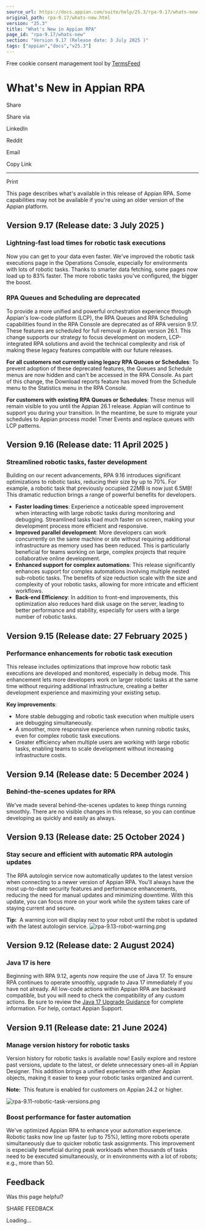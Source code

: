 ```yaml
---
source_url: https://docs.appian.com/suite/help/25.3/rpa-9.17/whats-new.html
original_path: rpa-9.17/whats-new.html
version: "25.3"
title: "What's New in Appian RPA"
page_id: "rpa-9.17/whats-new"
section: "Version 9.17 (Release date: 3 July 2025 )"
tags: ["appian","docs","v25.3"]
---
```



Free cookie consent management tool by [TermsFeed](https://www.termsfeed.com/)

# What's New in Appian RPA

Share

Share via

LinkedIn

Reddit

Email

Copy Link

* * *

Print

This page describes what's available in this release of Appian RPA. Some capabilities may not be available if you're using an older version of the Appian platform.

## Version 9.17 (Release date: 3 July 2025 )

### Lightning-fast load times for robotic task executions

Now you can get to your data even faster. We've improved the robotic task executions page in the Operations Console, especially for environments with lots of robotic tasks. Thanks to smarter data fetching, some pages now load up to 83% faster. The more robotic tasks you've configured, the bigger the boost.

### RPA Queues and Scheduling are deprecated

To provide a more unified and powerful orchestration experience through Appian's low-code platform (LCP), the RPA Queues and RPA Scheduling capabilities found in the RPA Console are deprecated as of RPA version 9.17. These features are scheduled for full removal in Appian version 26.1. This change supports our strategy to focus development on modern, LCP-integrated RPA solutions and avoid the technical complexity and risk of making these legacy features compatible with our future releases.

**For all customers not currently using legacy RPA Queues or Schedules**: To prevent adoption of these deprecated features, the Queues and Schedule menus are now hidden and can't be accessed in the RPA Console. As part of this change, the Download reports feature has moved from the Schedule menu to the Statistics menu in the RPA Console.

**For customers with existing RPA Queues or Schedules**: These menus will remain visible to you until the Appian 26.1 release. Appian will continue to support you during your transition. In the meantime, be sure to migrate your schedules to Appian process model Timer Events and replace queues with LCP patterns.

## Version 9.16 (Release date: 11 April 2025 )

### Streamlined robotic tasks, faster development

Building on our recent advancements, RPA 9.16 introduces significant optimizations to robotic tasks, reducing their size by up to 70%. For example, a robotic task that previously occupied 22MB is now just 6.5MB! This dramatic reduction brings a range of powerful benefits for developers.

-   **Faster loading times**: Experience a noticeable speed improvement when interacting with large robotic tasks during monitoring and debugging. Streamlined tasks load much faster on screen, making your development process more efficient and responsive.
-   **Improved parallel development**: More developers can work concurrently on the same machine or site without requiring additional infrastructure as memory used has been reduced. This is particularly beneficial for teams working on large, complex projects that require collaborative online development.
-   **Enhanced support for complex automations**: This release significantly enhances support for complex automations involving multiple nested sub-robotic tasks. The benefits of size reduction scale with the size and complexity of your robotic tasks, allowing for more intricate and efficient workflows.
-   **Back-end Efficiency**: In addition to front-end improvements, this optimization also reduces hard disk usage on the server, leading to better performance and stability, especially for users with a large number of robotic tasks.

## Version 9.15 (Release date: 27 February 2025 )

### Performance enhancements for robotic task execution

This release includes optimizations that improve how robotic task executions are developed and monitored, especially in debug mode. This enhancement lets more developers work on larger robotic tasks at the same time without requiring additional infrastructure, creating a better development experience and maximizing your existing setup.

**Key improvements**:

-   More stable debugging and robotic task execution when multiple users are debugging simultaneously.
-   A smoother, more responsive experience when running robotic tasks, even for complex robotic task executions.
-   Greater efficiency when multiple users are working with large robotic tasks, enabling teams to scale development without increasing infrastructure costs.

## Version 9.14 (Release date: 5 December 2024 )

### Behind-the-scenes updates for RPA

We’ve made several behind-the-scenes updates to keep things running smoothly. There are no visible changes in this release, so you can continue developing as quickly and easily as always.

## Version 9.13 (Release date: 25 October 2024 )

### Stay secure and efficient with automatic RPA autologin updates

The RPA autologin service now automatically updates to the latest version when connecting to a newer version of Appian RPA. You’ll always have the most up-to-date security features and performance enhancements, reducing the need for manual updates and minimizing downtime. With this update, you can focus more on your work while the system takes care of staying current and secure.

**Tip:**  A warning icon will display next to your robot until the robot is updated with the latest autologin service.
![rpa-9.13-robot-warning.png](/suite/help/25.3/images/rpa/rpa-9.13-robot-warning.png)

## Version 9.12 (Release date: 2 August 2024)

### Java 17 is here

Beginning with RPA 9.12, agents now require the use of Java 17. To ensure RPA continues to operate smoothly, upgrade to Java 17 immediately if you have not already. All low-code actions within Appian RPA are backward compatible, but you will need to check the compatibility of any custom actions. Be sure to review the [Java 17 Upgrade Guidance](java17-upgrade-guidance.html) for complete information. For help, contact Appian Support.

## Version 9.11 (Release date: 21 June 2024)

### Manage version history for robotic tasks

Version history for robotic tasks is available now! Easily explore and restore past versions, update to the latest, or delete unnecessary ones-all in Appian Designer. This addition brings a unified experience with other Appian objects, making it easier to keep your robotic tasks organized and current.

**Note:**  This feature is enabled for customers on Appian 24.2 or higher.

![rpa-9.11-robotic-task-versions.png](/suite/help/25.3/images/rpa/rpa-9.11-robotic-task-versions.png)

### Boost performance for faster automation

We've optimized Appian RPA to enhance your automation experience. Robotic tasks now line up faster (up to 75%), letting more robots operate simultaneously due to quicker robotic task assignments. This improvement is especially beneficial during peak workloads when thousands of tasks need to be executed simultaneously, or in environments with a lot of robots; e.g., more than 50.

## Feedback

Was this page helpful?

SHARE FEEDBACK

Loading...